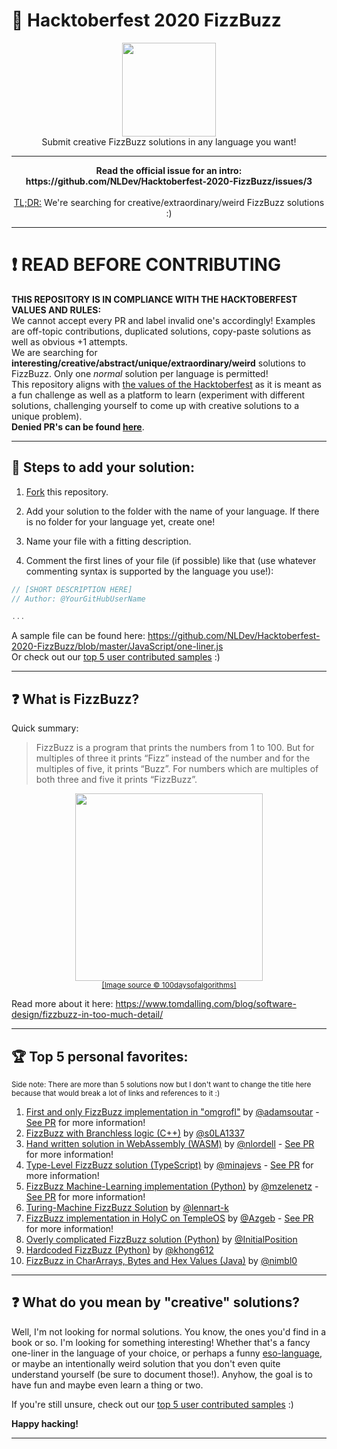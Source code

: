# :jack_o_lantern: Hacktoberfest 2020 FizzBuzz

<p align="center">
<img height="150" width="auto" src="https://i.imgur.com/5RJIOwI.png" /><br>
Submit creative FizzBuzz solutions in any language you want! 
</p>

<hr>

<p align="center"><b>
Read the official issue for an intro: <br>
https://github.com/NLDev/Hacktoberfest-2020-FizzBuzz/issues/3
</b><br><br>
<a href="https://www.urbandictionary.com/define.php?term=tl%3Bdr">TL;DR:</a> We're searching for creative/extraordinary/weird FizzBuzz solutions :) 
</p>

<hr>

# :exclamation: READ BEFORE CONTRIBUTING
**THIS REPOSITORY IS IN COMPLIANCE WITH THE HACKTOBERFEST VALUES AND RULES:** <br>
We cannot accept every PR and label invalid one's accordingly! Examples are off-topic contributions, duplicated solutions, copy-paste solutions as well as obvious +1 attempts. <br>
We are searching for **interesting/creative/abstract/unique/extraordinary/weird** solutions to FizzBuzz. Only one _normal_ solution per language is permitted! <br>
This repository aligns with [the values of the Hacktoberfest](https://hacktoberfest.digitalocean.com/details) as it is meant as a fun challenge as well as a platform to learn (experiment with different solutions, challenging yourself to come up with creative solutions to a unique problem). <br>
**Denied PR's can be found [here](https://github.com/NLDev/Hacktoberfest-2020-FizzBuzz/issues?q=label%3Ainvalid+is%3Aclosed)**.

<hr>

## :wrench: Steps to add your solution:

1. [Fork](https://github.com/NLDev/Hacktoberfest-2020-FizzBuzz/fork) this repository.

2. Add your solution to the folder with the name of your language. If there is no folder for your language yet, create one! 

3. Name your file with a fitting description. 

4. Comment the first lines of your file (if possible) like that (use whatever commenting syntax is supported by the language you use!):

```js
// [SHORT DESCRIPTION HERE]
// Author: @YourGitHubUserName

...
```

A sample file can be found here: https://github.com/NLDev/Hacktoberfest-2020-FizzBuzz/blob/master/JavaScript/one-liner.js <br>
Or check out our [top 5 user contributed samples](https://github.com/NLDev/Hacktoberfest-2020-FizzBuzz#trophy-top-5-personal-favorites) :) 

<hr>

## :question: What is FizzBuzz?

Quick summary:

> FizzBuzz is a program that prints the numbers from 1 to 100. But for multiples of three it prints “Fizz” instead of the number and for the multiples of five, it prints “Buzz”. For numbers which are multiples of both three and five it prints “FizzBuzz”.

<p align="center">
<img height="300" width="auto" src="https://64.media.tumblr.com/098171eb6557f68cae65fdffe485abc4/tumblr_onha88HP0a1w0dccho1_1280.gif"><br>
  <sub><a href="https://100daysofalgorithms.tumblr.com/post/158891499866/day-86-ode-to-fizzbuzz-fizzbuzz-is-the-simplest">[Image source © 100daysofalgorithms]</a></sub>
</p>

Read more about it here: https://www.tomdalling.com/blog/software-design/fizzbuzz-in-too-much-detail/

<hr>

## :trophy: Top 5 personal favorites:
<sub>Side note: There are more than 5 solutions now but I don't want to change the title here because that would break a lot of links and references to it :)</sub>

1. [First and only FizzBuzz implementation in "omgrofl"](https://github.com/NLDev/Hacktoberfest-2020-FizzBuzz/blob/master/Omgrofl/FizzBuzz.omgrofl) by [@adamsoutar](https://github.com/adamsoutar) - [See PR](https://github.com/NLDev/Hacktoberfest-2020-FizzBuzz/pull/205) for more information!
2. [FizzBuzz with Branchless logic (C++)](https://github.com/NLDev/Hacktoberfest-2020-FizzBuzz/blob/master/C%2B%2B/FizzBuzz-branchless-logic.cpp) by [@s0LA1337](https://github.com/s0LA1337)
3. [Hand written solution in WebAssembly (WASM)](https://github.com/NLDev/Hacktoberfest-2020-FizzBuzz/blob/master/Wasm/fizzbuzz.wat) by [@nlordell](https://github.com/nlordell) - [See PR](https://github.com/NLDev/Hacktoberfest-2020-FizzBuzz/pull/492) for more information!
4. [Type-Level FizzBuzz solution (TypeScript)](https://github.com/NLDev/Hacktoberfest-2020-FizzBuzz/blob/master/TypeScript/typelevel-fizzbuzz.ts) by [@minajevs](https://github.com/minajevs) - [See PR](https://github.com/NLDev/Hacktoberfest-2020-FizzBuzz/pull/501) for more information!
5. [FizzBuzz Machine-Learning implementation (Python)](https://github.com/NLDev/Hacktoberfest-2020-FizzBuzz/blob/master/Python/MLFizzBuzz.py) by [@mzelenetz](https://github.com/mzelenetz) - [See PR](https://github.com/NLDev/Hacktoberfest-2020-FizzBuzz/pull/387) for more information! 
6. [Turing-Machine FizzBuzz Solution](https://github.com/NLDev/Hacktoberfest-2020-FizzBuzz/blob/master/Python/fizzbuzz_turing_machine.py) by [@lennart-k](https://github.com/lennart-k)
7. [FizzBuzz implementation in HolyC on TempleOS](https://github.com/NLDev/Hacktoberfest-2020-FizzBuzz/blob/master/HolyC/FizzBuzz.HC) by [@Azgeb](https://github.com/Azgeb) - [See PR](https://github.com/NLDev/Hacktoberfest-2020-FizzBuzz/pull/508) for more information!
8. [Overly complicated FizzBuzz solution (Python)](https://github.com/NLDev/Hacktoberfest-2020-FizzBuzz/blob/master/Python/FizzBuzz-2.py) by [@InitialPosition](https://github.com/InitialPosition)
9. [Hardcoded FizzBuzz (Python)](https://github.com/NLDev/Hacktoberfest-2020-FizzBuzz/blob/master/Python/FizzBuzz-HardCoded.py) by [@khong612](https://github.com/khong612)
10. [FizzBuzz in CharArrays, Bytes and Hex Values (Java)](/Java/FizzBuzz_CharsBytesHex.java) by [@nimbl0](https://github.com/nimbl0)

<hr>

## :question: What do you mean by "creative" solutions?

Well, I'm not looking for normal solutions. You know, the ones you'd find in a book or so. I'm looking for something interesting! Whether that's a fancy one-liner in the language of your choice, or perhaps a funny [eso-language](https://en.wikipedia.org/wiki/Esoteric_programming_language), or maybe an intentionally weird solution that you don't even quite understand yourself (be sure to document those!). Anyhow, the goal is to have fun and maybe even learn a thing or two. 

If you're still unsure, check out our [top 5 user contributed samples](https://github.com/NLDev/Hacktoberfest-2020-FizzBuzz#trophy-top-5-personal-favorites) :) 

**Happy hacking!**

<hr>
